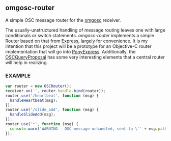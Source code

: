 
## omgosc-router
A simple OSC message router for the [omgosc](https://github.com/deanm/omgosc) receiver.

The usually-unstructured handling of message routing leaves one with large conditionals or switch statements. *omgosc-router* implements a simple Router based on that from [Express](https://github.com/visionmedia/express), largely for convenience. It is my intention that this project will be a prototype for an Objective-C router implementation that will go into [PonyExpress](https://github.com/pizthewiz/PonyExpress). Additionally, the [OSCQueryProposal](https://github.com/mrRay/OSCQueryProposal) has some very interesting elements that a central router will help in realizing.

### EXAMPLE

```javascript
var router = new OSCRouter();
receiver.on('', router.handle.bind(router));
router.use('/heartbeat', function (msg) {
  handleHeartbeat(msg);
});
router.use('/slide_add', function (msg) {
  handleSlideAdd(msg);
});
router.use('*', function (msg) {
  console.warn('WARNING - OSC message unhandled, sent to \'' + msg.path + '\'');
});
```

